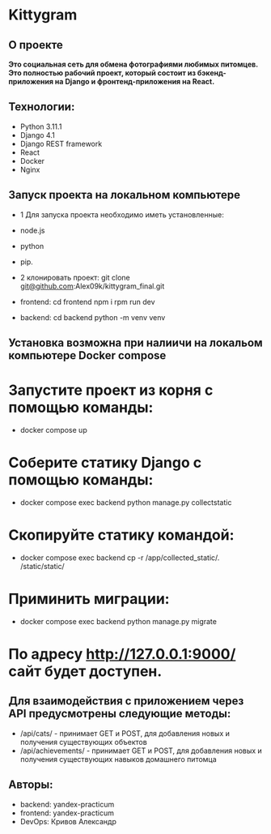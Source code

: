 # Kittygram

## О проекте
**Это социальная сеть для обмена фотографиями любимых питомцев. Это полностью рабочий проект, который состоит из бэкенд-приложения на Django и фронтенд-приложения на React.**

## Технологии:
- Python 3.11.1 
- Django 4.1 
- Django REST framework 
- React 
- Docker 
- Nginx

## Запуск проекта на локальном компьютере

- 1 Для запуска проекта необходимо иметь установленные: 
- node.js 
- python 
- pip.

- 2 клонировать проект: git clone git@github.com:Alex09k/kittygram_final.git 
- frontend: cd frontend npm i rpm run dev
- backend: cd backend python -m venv venv


## Установка возможна при налиичи на локальом компьютере Docker compose

# Запустите проект из корня с помощью команды:
- docker compose up

# Соберите статику Django с помощью команды:
- docker compose exec backend python manage.py collectstatic

# Скопируйте статику командой:
- docker compose exec backend cp -r /app/collected_static/. /static/static/

# Приминить миграции:
- docker compose exec backend python manage.py migrate

# По адресу http://127.0.0.1:9000/ сайт будет доступен.
 
 ## Для взаимодействия с приложением через API предусмотрены следующие методы:

- /api/cats/ - принимает GET и POST, для добавления новых и получения существующих объектов
- /api/achievements/ - принимает GET и POST, для добавления новых и получения существующих навыков домашнего питомца
## Авторы:
- backend: yandex-practicum
- frontend: yandex-practicum
- DevOps: Кривов Александр
